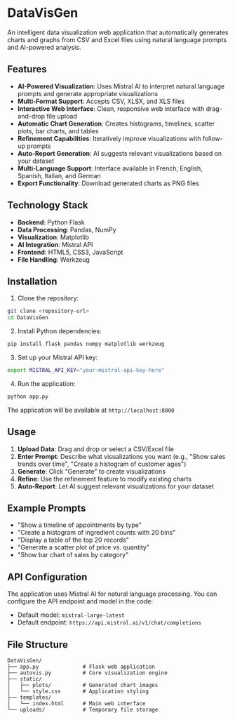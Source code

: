 # DataVisGen

An intelligent data visualization web application that automatically generates charts and graphs from CSV and Excel files using natural language prompts and AI-powered analysis.

## Features

- **AI-Powered Visualization**: Uses Mistral AI to interpret natural language prompts and generate appropriate visualizations
- **Multi-Format Support**: Accepts CSV, XLSX, and XLS files
- **Interactive Web Interface**: Clean, responsive web interface with drag-and-drop file upload
- **Automatic Chart Generation**: Creates histograms, timelines, scatter plots, bar charts, and tables
- **Refinement Capabilities**: Iteratively improve visualizations with follow-up prompts
- **Auto-Report Generation**: AI suggests relevant visualizations based on your dataset
- **Multi-Language Support**: Interface available in French, English, Spanish, Italian, and German
- **Export Functionality**: Download generated charts as PNG files

## Technology Stack

- **Backend**: Python Flask
- **Data Processing**: Pandas, NumPy
- **Visualization**: Matplotlib
- **AI Integration**: Mistral API
- **Frontend**: HTML5, CSS3, JavaScript
- **File Handling**: Werkzeug

## Installation

1. Clone the repository:
```bash
git clone <repository-url>
cd DataVisGen
```

2. Install Python dependencies:
```bash
pip install flask pandas numpy matplotlib werkzeug
```

3. Set up your Mistral API key:
```bash
export MISTRAL_API_KEY="your-mistral-api-key-here"
```

4. Run the application:
```bash
python app.py
```

The application will be available at `http://localhost:8000`

## Usage

1. **Upload Data**: Drag and drop or select a CSV/Excel file
2. **Enter Prompt**: Describe what visualizations you want (e.g., "Show sales trends over time", "Create a histogram of customer ages")
3. **Generate**: Click "Generate" to create visualizations
4. **Refine**: Use the refinement feature to modify existing charts
5. **Auto-Report**: Let AI suggest relevant visualizations for your dataset

## Example Prompts

- "Show a timeline of appointments by type"
- "Create a histogram of ingredient counts with 20 bins"
- "Display a table of the top 20 records"
- "Generate a scatter plot of price vs. quantity"
- "Show bar chart of sales by category"

## API Configuration

The application uses Mistral AI for natural language processing. You can configure the API endpoint and model in the code:

- Default model: `mistral-large-latest`
- Default endpoint: `https://api.mistral.ai/v1/chat/completions`

## File Structure

```
DataVisGen/
├── app.py              # Flask web application
├── autovis.py          # Core visualization engine
├── static/
│   ├── plots/          # Generated chart images
│   └── style.css       # Application styling
├── templates/
│   └── index.html      # Main web interface
└── uploads/            # Temporary file storage
```
